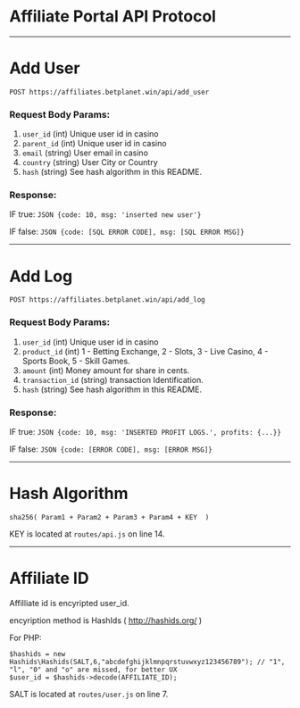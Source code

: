 Affiliate Portal API Protocol
====================

- - -

# Add User

	POST https://affiliates.betplanet.win/api/add_user

### Request Body Params:

1. `user_id` (int) Unique user id in casino
1. `parent_id` (int) Unique user id in casino
1. `email` (string) User email in casino
1. `country` (string) User City or Country
1. `hash` (string) See hash algorithm in this README.

### Response:
IF true: `JSON {code: 10, msg: 'inserted new user'}`

IF false: `JSON {code: [SQL ERROR CODE], msg: [SQL ERROR MSG]}`

- - -

# Add Log

	POST https://affiliates.betplanet.win/api/add_log

### Request Body Params:

1. `user_id` (int) Unique user id in casino
1. `product_id` (int) 1 - Betting Exchange, 2 - Slots, 3 - Live Casino, 4 - Sports Book, 5 - Skill Games.
1. `amount` (int) Money amount for share in cents.
1. `transaction_id` (string) transaction Identification.
1. `hash` (string) See hash algorithm in this README.

### Response:
IF true: `JSON {code: 10, msg: 'INSERTED PROFIT LOGS.', profits: {...}}`

IF false: `JSON {code: [ERROR CODE], msg: [ERROR MSG]}`

- - -

# Hash Algorithm

	sha256( Param1 + Param2 + Param3 + Param4 + KEY  )

KEY is located at `routes/api.js` on line 14.


- - -

# Affiliate ID

Affilliate id is encyripted user_id.

encyription method is HashIds ( http://hashids.org/ )

For PHP:

	$hashids = new Hashids\Hashids(SALT,6,"abcdefghijklmnpqrstuvwxyz123456789"); // "1", "l", "0" and "o" are missed, for better UX
	$user_id = $hashids->decode(AFFILIATE_ID);



SALT is located at `routes/user.js` on line 7.
